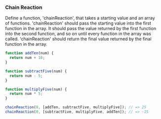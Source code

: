 ### Chain Reaction
Define a function, 'chainReaction', that takes a starting value and an array of functions.
'chainReaction' should pass the starting value into the first function in the array.
It should pass the value returned by the first function into the second function, and so on until every function in the array was called.
'chainReaction' should return the final value returned by the final function in
the array.

```javascript
function addTen(num) {
  return num + 10;
}

function subtractFive(num) {
  return num - 5;
}

function multiplyFive(num) {
  return num * 5;
}

chainReaction(0, [addTen, subtractFive, multiplyFive]); // => 25
chainReaction(0, [subtractFive, multiplyFive, addTen]); // => -15
```
